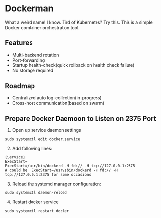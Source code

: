 # Dockerman
What a weird name! I know.
Tird of Kubernetes? Try this. This is a simple Docker comtainer orchestration tool.

## Features
* Multi-backend rotation
* Port-forwarding
* Startup health-check(quick rollback on health check failure)
* No storage required

## Roadmap
* Centralized auto log-collection(in-progress)
* Cross-host communication(based on swarm)

## Prepare Docker Daemoon to Listen on 2375 Port
1. Open up service daemon settings
```shell
sudo systemctl edit docker.service
```

2. Add following lines:
```shell
[Service]
ExecStart=
ExecStart=/usr/bin/dockerd -H fd:// -H tcp://127.0.0.1:2375
# could be  ExecStart=/usr/sbin/dockerd -H fd:// -H tcp://127.0.0.1:2375 for some occasions
```

3. Reload the systemd manager configuration:
```shell
sudo systemctl daemon-reload
```

4. Restart docker service
```shell
sudo systemctl restart docker
```
